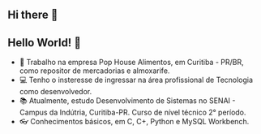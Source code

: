 ## Hi there 👋
## Hello World! 👋

- 🔭 Trabalho na empresa Pop House Alimentos, em Curitiba - PR/BR, como repositor de mercadorias e almoxarife.
- 💻 Tenho o insteresse de ingressar na área profissional de Tecnologia como desenvolvedor.
- 📚 Atualmente, estudo Desenvolvimento de Sistemas no SENAI - Campus da Indútria, Curitiba-PR. Curso de nível técnico 2° período.  
- 👓 Conhecimentos básicos, em C, C+, Python e MySQL Workbench.

